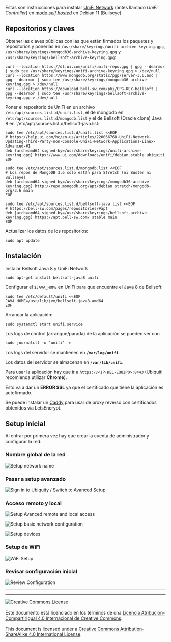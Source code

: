 
Estas son instrucciones para instalar [UniFi 
Network](https://help.ui.com/hc/en-us/categories/6583256751383-UniFi-Network)
(antes llamado _UniFi Controller_) en [modo _self 
hosted_](https://help.ui.com/hc/en-us/articles/220066768-UniFi-How-to-Install-and-Update-via-APT-on-Debian-or-Ubuntu)
en Debian 11 (Bullseye).

## Repositorios y claves

Obtener las claves públicas con las que están firmados los paquetes y 
repositorios y ponerlas en `/usr/share/keyrings/unifi-archive-keyring.gpg`,
`/usr/share/keyrings/mongodb36-archive-keyring.gpg` y 
`/usr/share/keyrings/bellsoft-archive-keyring.gpg`:

```
curl --location https://dl.ui.com/unifi/unifi-repo.gpg | gpg --dearmor | sudo tee /usr/share/keyrings/unifi-archive-keyring.gpg > /dev/null
curl --location https://www.mongodb.org/static/pgp/server-3.6.asc | gpg --dearmor | sudo tee /usr/share/keyrings/mongodb36-archive-keyring.gpg > /dev/null
curl --location https://download.bell-sw.com/pki/GPG-KEY-bellsoft | gpg --dearmor | sudo tee /usr/share/keyrings/bellsoft-archive-keyring.gpg > /dev/null
```

Poner el repositorio de UniFi en un archivo 
`/etc/apt/sources.list.d/unifi.list`, el de mongodb en 
`/etc/apt/sources.list.d/mongodb.list` y el de Bellsoft (Oracle clone) Java 8 en 
`/etc/apt/sources.list.d/bellsoft-java.list:

```
sudo tee /etc/apt/sources.list.d/unifi.list <<EOF
# https://help.ui.com/hc/en-us/articles/220066768-UniFi-Network-Updating-Third-Party-non-Console-UniFi-Network-Applications-Linux-Advanced-#1
deb [arch=amd64 signed-by=/usr/share/keyrings/unifi-archive-keyring.gpg] https://www.ui.com/downloads/unifi/debian stable ubiquiti
EOF

sudo tee /etc/apt/sources.list.d/mongodb.list <<EOF
# Los repos de MongoDB 3.6 sólo están para Stretch (ni Buster ni Bullseye)
deb [arch=amd64 signed-by=/usr/share/keyrings/mongodb36-archive-keyring.gpg] http://repo.mongodb.org/apt/debian stretch/mongodb-org/3.6 main
EOF

sudo tee /etc/apt/sources.list.d/bellsoft-java.list <<EOF
# https://bell-sw.com/pages/repositories/#apt
deb [arch=amd64 signed-by=/usr/share/keyrings/bellsoft-archive-keyring.gpg] https://apt.bell-sw.com/ stable main
EOF
```

Actualizar los datos de los repositorios:

```
sudo apt update
```

## Instalación

Instalar Bellsoft Java 8 y UniFi Network
```
sudo apt-get install bellsoft-java8 unifi
```

Configurar el `$JAVA_HOME` en UniFi para que encuentre el Java 8 de Bellsoft:
```
sudo tee /etc/default/unifi <<EOF
JAVA_HOME=/usr/lib/jvm/bellsoft-java8-amd64
EOF
```

Arrancar la aplicación:
```
sudo systemctl start unifi.service
```

Los logs de control (arranque/parada) de la aplicación se pueden ver con
```
sudo journalctl -u 'unifi' -e
```

Los logs del servidor se mantienen en **`/var/log/unifi`**.

Los datos del servidor se almacenan en **`/var/lib/unifi`**.

Para usar la aplicación hay que ir a `https://<IP-DEL-EQUIPO>:8443` (Ubiquiti
recomienda utilizar **Chrome**).

Esto va a dar un **ERROR SSL** ya que el certificado que tiene la aplicación es
autofirmado.

Se puede instalar un [Caddy](Caddy.md) para usar de proxy reverso con 
certificados obtenidos vía LetsEncrypt.

## Setup inicial

Al entrar por primera vez hay que crear la cuenta de administrador y configurar
la red:

### Nombre global de la red

![Setup network name](img/netapp-setup1_networkName.png)

### Pasar a setup avanzado

![Sign in to Ubiquity / Switch to Avanced 
Setup](img/netapp-setup2_signinUbiquiti.png)

### Acceso remoto y local

![Setup Avanced remote and local 
access](img/netapp-setup2_advancedRemoteLocalAccess.png)

![Setup basic network configuration](img/netapp-setup3_networkSetup.png)

![Setup devices](img/netapp-setup4_devicesSetup.png)

### Setup de WiFi

![WiFi Setup](img/netapp-setup5_wifiSetup.png)

### Revisar configuración inicial

![Review Configuration](img/netapp-setup6_reviewConfig.png)


___
<!-- LICENSE -->
___
<a rel="licencia" href="http://creativecommons.org/licenses/by-sa/4.0/deed.es">
<img alt="Creative Commons License" style="border-width:0"
src="https://i.creativecommons.org/l/by-sa/4.0/88x31.png" /></a>
<br /><br />
Este documento está licenciado en los términos de una <a rel="licencia"
href="http://creativecommons.org/licenses/by-sa/4.0/deed.es">
Licencia Atribución-CompartirIgual 4.0 Internacional de Creative Commons</a>.
<br /><br />
This document is licensed under a <a rel="license" 
href="http://creativecommons.org/licenses/by-sa/4.0/deed.en">
Creative Commons Attribution-ShareAlike 4.0 International License</a>.
<!-- END --> 
